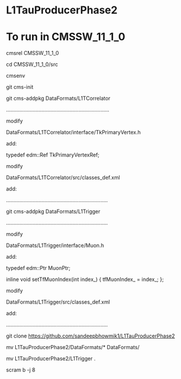 # L1TauProducerPhase2

# To run in CMSSW_11_1_0


cmsrel CMSSW_11_1_0

cd CMSSW_11_1_0/src

cmsenv

git cms-init


git cms-addpkg DataFormats/L1TCorrelator


......................................................................

modify

DataFormats/L1TCorrelator/interface/TkPrimaryVertex.h

add:

typedef edm::Ref<TkPrimaryVertexCollection> TkPrimaryVertexRef;


modify

DataFormats/L1TCorrelator/src/classes_def.xml

add:

<class name="l1t::TkPrimaryVertexRef"/>

<class name="edm::Wrapper<l1t::TkPrimaryVertexRef>"/>

.....................................................................


git cms-addpkg DataFormats/L1Trigger


.....................................................................

modify

DataFormats/L1Trigger/interface/Muon.h

add:

typedef edm::Ptr<Muon> MuonPtr;

inline void setTfMuonIndex(int index_) { tfMuonIndex_ = index_; };


modify

DataFormats/L1Trigger/src/classes_def.xml

add:

<class name="l1t::MuonPtr"/>

<class name="edm::Wrapper<l1t::MuonPtr>"/>	

.....................................................................


git clone https://github.com/sandeepbhowmik1/L1TauProducerPhase2

mv L1TauProducerPhase2/DataFormats/* DataFormats/

mv L1TauProducerPhase2/L1Trigger .


scram b -j 8





